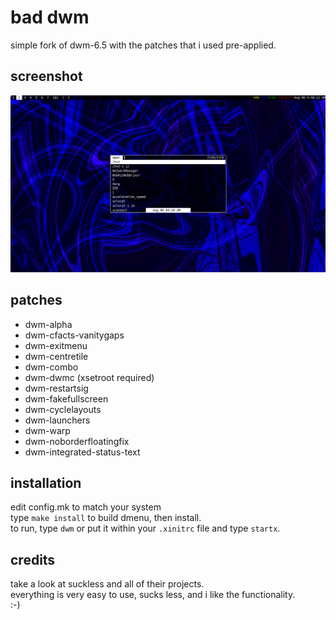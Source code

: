 bad dwm
============================
simple fork of dwm-6.5 with the patches that i used pre-applied.

screenshot
----------
![dwm-patched](example.png?raw=true)


patches
------------
* dwm-alpha
* dwm-cfacts-vanitygaps
* dwm-exitmenu
* dwm-centretile
* dwm-combo
* dwm-dwmc (xsetroot required)
* dwm-restartsig
* dwm-fakefullscreen
* dwm-cyclelayouts
* dwm-launchers
* dwm-warp
* dwm-noborderfloatingfix
* dwm-integrated-status-text

installation
------------
edit config.mk to match your system<br/>
type `make install` to build dmenu, then install.<br/>
to run, type `dwm` or put it within your `.xinitrc` file and type `startx`.

credits
-------
take a look at suckless and all of their projects.<br/>
everything is very easy to use, sucks less, and i like the functionality.<br/>
:-)
